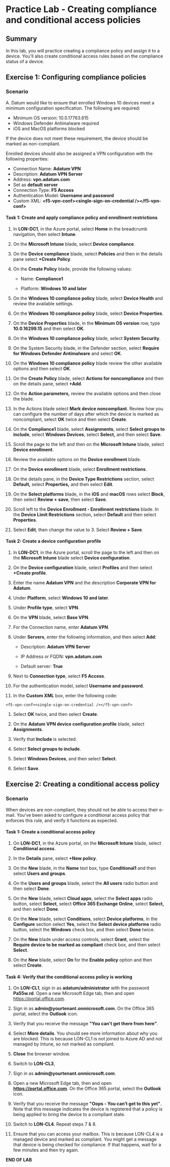 # Practice Lab - Creating compliance and conditional access policies

## Summary

In this lab, you will practice creating a compliance policy and assign it to a device. You'll also create conditional access rules based on the compliance status of a device. 

## Exercise 1: Configuring compliance policies 

### Scenario

A. Datum would like to ensure that enrolled Windows 10 devices meet a minimum configuration specification.  The following are required:

* Minimum OS version: 10.0.17763.615
* Windows Defender Antimalware required
* iOS and MacOS platforms blocked

If the device does not meet these requirement, the device should be marked as non-compliant.

Enrolled devices should also be assigned a VPN configuration with the following properties:

* Connection Name: **Adatum VPN**
* Description: **Adatum VPN Server**
* Address: **vpn.adatum.com**
* Set as **default server**
* Connection Type: **F5 Access**
* Authentication Model: **Username and password**
* Custom XML: **\<f5-vpn-conf\>\<single-sign-on-credential />\</f5-vpn-conf\>**

#### Task 1: Create and apply compliance policy and enrollment restrictions

1.  In **LON-DC1**, in the Azure portal, select **Home** in the breadcrumb navigation, 
    then select **Intune**.

2.  On the **Microsoft Intune** blade, select **Device compliance**.

3.  On the **Device compliance** blade, select **Policies** and then in the
    details pane select **+Create Policy**.

4.  On the **Create Policy** blade, provide the following values:

    -  Name: **Compliance1**

    -  Platform: **Windows 10 and later**

5.  On the **Windows 10 compliance policy** blade, select **Device Health** and
    review the available settings.

6.  On the **Windows 10 compliance policy** blade, select **Device Properties**.

7.  On the **Device Properties** blade, in the **Minimum OS version** row, type
    **10.0.16299.15** and then select **OK**.

8.  On the **Windows 10 compliance policy** blade, select **System Security**.

9.  On the System Security blade, in the Defender section, select **Require for
    Windows Defender Antimalware** and select **OK**.

10. On the **Windows 10 compliance policy** blade review the other available
    options and then select **OK**.

11. On the **Create Policy** blade, select **Actions for noncompliance** and then
    on the details pane, select **+Add**.

12. On the **Action parameters,** review the available options and then close
    the blade.

13. In the Actions blade select **Mark device noncompliant**. Review how you can
    configure the number of days after which the device is marked as
    noncompliant, select **OK** twice and then select **Create**.

14. On the **Compliance1** blade, select **Assignments**, select **Select groups
    to include**, select **Windows Devices**, select **Select,** and then select
    **Save**.

15. Scroll the page to the left and then on the **Microsoft Intune** blade, 
    select **Device enrollment**.

16. Review the available options on the **Device enrollment** blade.

17. On the **Device enrollment** blade, select **Enrollment restrictions**.

18. On the details pane, in the **Device Type Restrictions** section, select
    **Default,** select **Properties,** and then select **Edit**.

19. On the **Select platforms** blade, in the **iOS** and **macOS** rows select
    **Block**, then select **Review + save**, then select **Save**.

20. Scroll left to the **Device Enrollment - Enrollment restrictions** blade. 
    In the **Device Limit Restrictions** section, select **Default** and then
    select **Properties**.

21. Select **Edit**, then change the value to 3.  Select **Review + Save**.

#### Task 2: Create a device configuration profile

1.  In **LON-DC1**, in the Azure portal, scroll the page to the left and then on
    the **Microsoft Intune** blade select **Device configuration**.

2.  On the **Device configuration** blade, select **Profiles** and then select
    **+Create profile**.

3.  Enter the name **Adatum VPN** and the description **Corporate VPN for
    Adatum**.

4.  Under **Platform**, select **Windows 10 and later**.

5.  Under **Profile type**, select **VPN**.

6.  On the **VPN** blade, select **Base VPN**.

7.  For the Connection name, enter **Adatum VPN**.

8.  Under **Servers**, enter the following information, and then select **Add**:

    -  Description: **Adatum VPN Server**

    -  IP Address or FQDN: **vpn.adatum.com**

    -  Default server: **True**

9.  Next to **Connection type**, select **F5 Access**.

10. For the authentication model, select **Username and password**.

11. In the **Custom XML** box, enter the following code:

```
<f5-vpn-conf><single-sign-on-credential /></f5-vpn-conf>

```
1.  Select **OK** twice, and then select **Create**.

2.  On the **Adatum VPN device configuration profile** blade, select
    **Assignments**.

3.  Verify that **Include** is selected.

4.  Select **Select groups to include**.

5.  Select **Windows Devices**, and then select **Select**.

6.  Select **Save**.


## Exercise 2: Creating a conditional access policy

### Scenario 

When devices are non-compliant, they should not be able to access their e-mail. You've been asked to configure a conditional access policy that enforces this rule, and verify it functions as expected.

#### Task 1: Create a conditional access policy

1.  On **LON-DC1**, in the Azure portal, on the **Microsoft Intune** blade, select **Conditional
    access**.

2.  In the **Details** pane, select **+New policy**.

3.  On the **New** blade, in the **Name** text box, type **Conditional1** and
    then select **Users and groups**.

4.  On the **Users and groups** blade, select the **All users** radio button and
    then select **Done**.

5.  On the **New** blade, select **Cloud apps**, select the **Select apps** radio
    button, select **Select**, select **Office 365 Exchange Online**, select
    **Select,** and then select **Done**.

6.  On the **New** blade, select **Conditions**, select **Device platforms**, in
    the **Configure** section select **Yes**, select the **Select device
    platforms** radio button, select the **Windows** check box, and then select
    **Done** twice.

7.  On the **New** blade under access controls, select **Grant**, select the
    **Require device to be marked as compliant** check box, and then select
    **Select**.

8.  On the **New** blade, select **On** for the **Enable policy** option and
    then select **Create**.

#### Task 4: Verify that the conditional access policy is working

1.  On **LON-CL1**, sign in as **adatum/administrator** with the password **Pa55w.rd**. 
    Open a new Microsoft Edge tab, then and open <https://portal.office.com>.

2.  Sign in as **admin\@yourtenant.onmicrosoft.com**. On the Office 365 portal, 
    select the **Outlook** icon. 

3.  Verify that you receive the message **"You can't get there from here"**.

4.  Select **More details**. You should see more information about why you are
    blocked. This is because LON-CL1 is not joined to Azure AD and not managed
    by Intune, so not marked as compliant.

5.  **Close** the browser window.

6.  Switch to **LON-CL3**,

7.  Sign in as **admin\@yourtenant.onmicrosoft.com**. 

8.  Open a new Microsoft Edge tab, then and open **https://portal.office.com**.
    On the Office 365 portal, select the **Outlook** icon. 

9.  Verify that you receive the message **"Oops - You can’t get to this yet"**.
    Note that this message indicates the device is registered that a policy
    is being applied to bring the device to a compliant state. 

10. Switch to **LON-CL4**.  Repeat steps 7 & 8.

11. Ensure that you can access your mailbox. This is because LON-CL4 is a
    managed device and marked as compliant. You might get a message that device
    is being checked for compliance. If that happens, wait for a few minutes and
    then try again.

**END OF LAB**